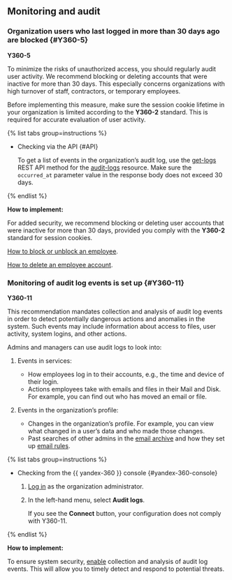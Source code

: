 ## Monitoring and audit

### Organization users who last logged in more than 30 days ago are blocked {#Y360-5}

**Y360-5**

To minimize the risks of unauthorized access, you should regularly audit user activity. We recommend blocking or deleting accounts that were inactive for more than 30 days. This especially concerns organizations with high turnover of staff, contractors, or temporary employees.

Before implementing this measure, make sure the session cookie lifetime in your organization is limited according to the **Y360-2** standard. This is required for accurate evaluation of user activity.

{% list tabs group=instructions %}

- Checking via the API {#API}

  To get a list of events in the organization’s audit log, use the [get-logs](https://yandex.ru/dev/api360/doc/ru/audit-logs/get-logs) REST API method for the [audit-logs](https://yandex.ru/dev/api360/doc/ru/audit-logs/) resource. Make sure the `occurred_at` parameter value in the response body does not exceed 30 days.

{% endlist %}

**How to implement:**

For added security, we recommend blocking or deleting user accounts that were inactive for more than 30 days, provided you comply with the **Y360-2** standard for session cookies.

[How to block or unblock an employee](https://yandex.com/support/yandex-360/business/admin/ru/users#block-user).

[How to delete an employee account](https://yandex.com/support/yandex-360/business/admin/ru/users#sec_delete).

### Monitoring of audit log events is set up {#Y360-11}

**Y360-11**

This recommendation mandates collection and analysis of audit log events in order to detect potentially dangerous actions and anomalies in the system. Such events may include information about access to files, user activity, system logins, and other actions.

Admins and managers can use audit logs to look into:

1. Events in services:

    * How employees log in to their accounts, e.g., the time and device of their login.
    * Actions employees take with emails and files in their Mail and Disk. For example, you can find out who has moved an email or file.

1. Events in the organization’s profile:

    * Changes in the organization’s profile. For example, you can view what changed in a user’s data and who made those changes.
    * Past searches of other admins in the [email archive](https://yandex.com/support/yandex-360/business/admin/ru/mail/email-archiving/) and how they set up [email rules](https://yandex.com/support/yandex-360/business/admin/ru/mail/rules).

{% list tabs group=instructions %}

- Checking from the {{ yandex-360 }} console {#yandex-360-console}

  1. [Log in](https://admin.yandex.ru/) as the organization administrator.
  1. In the left-hand menu, select **Audit logs**.
    
      If you see the **Connect** button, your configuration does not comply with Y360-11.

{% endlist %}

**How to implement:**

To ensure system security, [enable](https://yandex.com/support/yandex-360/business/admin/ru/admin-audit-log#turn-on) collection and analysis of audit log events. This will allow you to timely detect and respond to potential threats.
